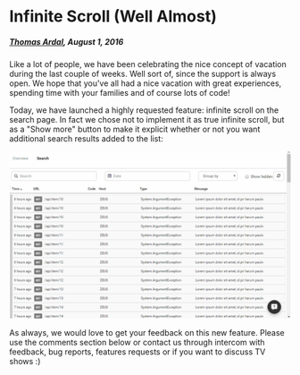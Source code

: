 # Infinite Scroll (Well Almost)

##### [Thomas Ardal](http://elmah.io/about/), August 1, 2016

Like a lot of people, we have been celebrating the nice concept of vacation during the last couple of weeks. Well sort of, since the support is always open. We hope that you've all had a nice vacation with great experiences, spending time with your families and of course lots of code!

Today, we have launched a highly requested feature: infinite scroll on the search page. In fact we chose not to implement it as true infinite scroll, but as a "Show more" button to make it explicit whether or not you want additional search results added to the list:

![Show more button](images/showmore.gif)

As always, we would love to get your feedback on this new feature. Please use the comments section below or contact us through intercom with feedback, bug reports, features requests or if you want to discuss TV shows :)
